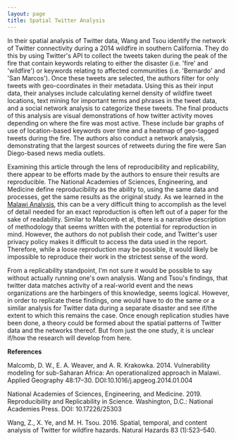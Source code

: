 ```yaml
---
layout: page
title: Spatial Twitter Analysis
---
```


In their spatial analysis of Twitter data, Wang and Tsou identify the network of Twitter connectivity during a 2014 wildfire in southern California. They do this by using Twitter's API to collect the tweets taken during the peak of the fire that contain keywords relating to either the disaster (i.e. 'fire' and 'wildfire') or keywords relating to affected communities (i.e. 'Bernardo' and 'San Marcos'). Once these tweets are selected, the authors filter for only tweets with geo-coordinates in their metadata. Using this as their input data, their analyses include calculating kernel density of wildfire tweet locations, text mining for important terms and phrases in the tweet data, and a social network analysis to categorize these tweets. The final products of this analysis are visual demonstrations of how twitter activity moves depending on where the fire was most active. These include bar graphs of use of location-based keywords over time and a heatmap of geo-tagged tweets during the fire. The authors also conduct a network analysis, demonstrating that the largest sources of retweets during the fire were San Diego-based news media outlets.

Examining this article through the lens of reproducibility and replicability, there appear to be efforts made by the authors to ensure their results are reproducible. The National Academies of Sciences, Engineering, and Medicine define reproducibility as the ability to, using the same data and processes, get the same results as the original study. As we learned in the [Malawi Analysis](https://jackson-mumper.github.io/malcomb/malcomb.html), this can be a very difficult thing to accomplish as the level of detail needed for an exact reproduction is often left out of a paper for the sake of readability. Similar to Malcomb et al, there is a narrative description of methodology that seems written with the potential for reproduction in mind. However, the authors do not publish their code, and Twitter's user privacy policy makes it difficult to access the data used in the report. Therefore, while a loose reproduction may be possible, it would likely be impossible to reproduce their work in the strictest sense of the word.

From a replicability standpoint, I'm not sure it would be possible to say without actually running one's own analysis. Wang and Tsou's findings, that twitter data matches activity of a real-world event and the news organizations are the harbingers of this knowledge, seems logical. However, in order to replicate these findings, one would have to do the same or a similar analysis for Twitter data during a separate disaster and see if/the extent to which this remains the case. Once enough replication studies have been done, a theory could be formed about the spatial patterns of Twitter data and the networks thereof. But from just the one study, it is unclear if/how the research will develop from here.

**References**

Malcomb, D. W., E. A. Weaver, and A. R. Krakowka. 2014. Vulnerability modeling for sub-Saharan Africa: An operationalized approach in Malawi. Applied Geography 48:17–30. DOI:10.1016/j.apgeog.2014.01.004

National Academies of Sciences, Engineering, and Medicine. 2019. Reproducibility and Replicability in Science. Washington, D.C.: National Academies Press. DOI: 10.17226/25303

Wang, Z., X. Ye, and M. H. Tsou. 2016. Spatial, temporal, and content analysis of Twitter for wildfire hazards. Natural Hazards 83 (1):523–540.
